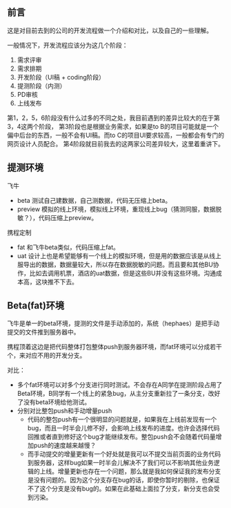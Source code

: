 ## 前言
这是对目前去到的公司的开发流程做一个介绍和对比，以及自己的一些理解。

一般情况下，开发流程应该分为这几个阶段：
1. 需求评审
2. 需求排期
3. 开发阶段（UI稿 + coding阶段）
4. 提测阶段（内测）
5. PD审核
6. 上线发布

第1，2，5，6阶段没有什么过多的不同之处，我目前遇到的差异比较大的在于第3，4这两个阶段，
第3阶段也是根据业务需求，如果是to B的项目可能就是一个偏中后台的东西，一般不会有UI稿。而to C的项目UI要求较高，一般都会有专门的网页设计人员配合。
第4阶段就目前我去的这两家公司差异较大，这里着重讲下。

## 提测环境
飞牛
* beta 测试自己建数据，自己测数据，代码无压缩上beta。
* preview 模拟的线上环境，模拟线上环境，重现线上bug（猜测同服，数据脱敏？），代码压缩上preview。

携程定制
* fat 和飞牛beta类似，代码压缩上fat。
* uat 设计上也是希望能够有一个线上的模拟环境，但是用的数据应该是从线上服导出的数据，数据量较大，所以存在数据脱敏的问题。而且要和其他BU协作，比如去调用机票，酒店的uat数据，但是这些BU并没有这些环境。沟通成本高，这块推不下去。

## Beta(fat)环境
飞牛是单一的beta环境，提测的文件是手动添加的，系统（hephaes）是把手动提交的文件推到服务器中。

携程顶着这边是把代码整体打包整体push到服务器环境，而fat环境可以分成若干个，来对应不用的开发分支。

对比：
* 多个fat环境可以对多个分支进行同时测试。不会存在A同学在提测阶段占用了Beta环境，B同学有一个线上的紧急bug，从主分支重新拉了一条分支，改好了没有beta环境给他测试。
* 分别对比整包push和手动增量push
    * 代码的整包push有一个很明显的问题就是，如果我在上线前发现有一个bug，而且一时半会儿修不好，会影响上线发布的进度。也许会选择代码回推或者直到修好这个bug才能继续发布。整包push会不会随着代码量增加push的速度越来越慢？
    * 而手动提交的增量更新有一个好处就是我可以不提交当前页面的业务代码到服务器，这样bug如果一时半会儿解决不了我们可以不影响其他业务逻辑的上线。增量更新也存在一个问题，那么就是我如何保证我的发布分支是没有问题的。因为这个分支存在bug的话，即使你暂时的剔除，也保证不了这个分支是没有bug的。如果在此基础上面拉了分支，新分支也会受到污染。
